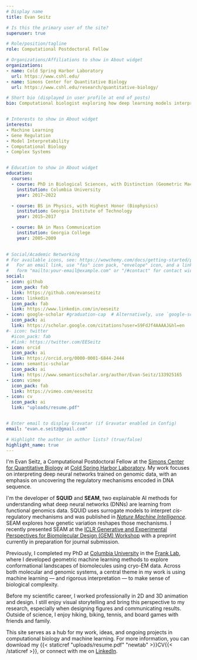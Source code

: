 ```yaml
---
# Display name
title: Evan Seitz

# Is this the primary user of the site?
superuser: true

# Role/position/tagline
role: Computational Postdoctoral Fellow

# Organizations/Affiliations to show in About widget
organizations:
- name: Cold Spring Harbor Laboratory
  url: https://www.cshl.edu/
- name: Simons Center for Quantitative Biology
  url: https://www.cshl.edu/research/quantitative-biology/

# Short bio (displayed in user profile at end of posts)
bio: Computational biologist exploring how deep learning models interpret biology


# Interests to show in About widget
interests:
- Machine Learning
- Gene Regulation
- Model Interpretability
- Computational Biology
- Complex Systems


# Education to show in About widget
education:
  courses:
  - course: PhD in Biological Sciences, with Distinction (Geometric Machine Learning & Computational Biophysics)  
    institution: Columbia University
    year: 2017–2022

  - course: BS in Physics, with Highest Honor (Biophysics)
    institution: Georgia Institute of Technology  
    year: 2015–2017

  - course: BA in Mass Communication  
    institution: Georgia College  
    year: 2005–2009
  

# Social/Academic Networking
# For available icons, see: https://wowchemy.com/docs/getting-started/page-builder/#icons
#   For an email link, use "fas" icon pack, "envelope" icon, and a link in the
#   form "mailto:your-email@example.com" or "/#contact" for contact widget.
social:
- icon: github
  icon_pack: fab
  link: https://github.com/evanseitz
- icon: linkedin
  icon_pack: fab
  link: https://www.linkedin.com/in/eeseitz
- icon: google-scholar #graduation-cap  # Alternatively, use `google-scholar` icon from `ai` icon pack
  icon_pack: ai
  link: https://scholar.google.com/citations?user=S9FdJf4AAAAJ&hl=en
#- icon: twitter
  #icon_pack: fab
  #link: https://twitter.com/EESeitz
- icon: orcid
  icon_pack: ai
  link: https://orcid.org/0000-0001-6844-2444
- icon: semantic-scholar
  icon_pack: ai
  link: https://www.semanticscholar.org/author/Evan-Seitz/133925165
- icon: vimeo
  icon_pack: fab
  link: https://vimeo.com/eeseitz
- icon: cv
  icon_pack: ai
  link: "uploads/resume.pdf"


# Enter email to display Gravatar (if Gravatar enabled in Config)
email: "evan.e.seitz@gmail.com"

# Highlight the author in author lists? (true/false)
highlight_name: true
---
```


I'm Evan Seitz, a Computational Postdoctoral Fellow at the [Simons Center for Quantitative Biology](https://www.cshl.edu/research/quantitative-biology/) at [Cold Spring Harbor Laboratory](https://www.cshl.edu/). My work focuses on interpreting deep neural networks trained on genomic data, with an emphasis on uncovering the regulatory mechanisms encoded in DNA sequence. 

I'm the developer of **SQUID** and **SEAM**, two explainable AI methods for understanding what deep neural networks (DNNs) are learning from functional genomics data. SQUID uses surrogate models to interpret *cis*-regulatory mechanisms and was published in [*Nature Machine Intelligence*](https://www.nature.com/articles/s42256-024-00851-5). SEAM explores how genetic variation reshapes those mechanisms. I recently presented SEAM at the [ICLR Generative and Experimental Perspectives for Biomolecular Design (GEM) Workshop](https://openreview.net/forum?id=PtjMeyHcTt) with a preprint currently in preparation for journal submission.

Previously, I completed my PhD at [Columbia University](https://www.columbia.edu/) in the [Frank Lab](https://joachimfranklab.org/), where I developed geometric machine learning methods to explore conformational landscapes of biomolecules using cryo-EM data. Across both molecular and genomic systems, a central theme in my work is using machine learning — and rigorous interpretation — to make sense of biological complexity.

Before my scientific career, I worked professionally in 2D and 3D animation and design. I still enjoy visual storytelling and bring this perspective to my research, especially when designing figures and communicating results. Outside of science, I enjoy hiking, biking, tennis, and board games with friends and family.

This site serves as a hub for my work, ideas, and ongoing projects in computational biology and machine learning. For more information, you can download my {{< staticref "uploads/resume.pdf" "newtab" >}}CV{{< /staticref >}}, or connect with me on [LinkedIn](https://www.linkedin.com/in/eeseitz).